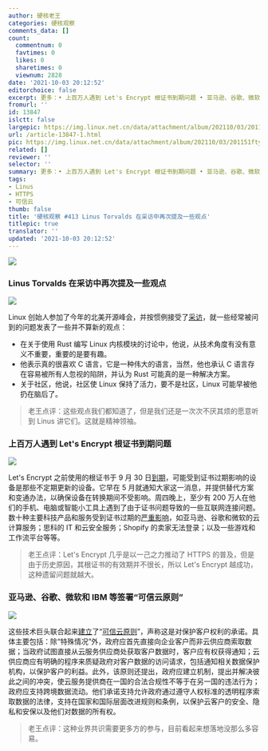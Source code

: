 ```yaml
---
author: 硬核老王
categories: 硬核观察
comments_data: []
count:
  commentnum: 0
  favtimes: 0
  likes: 0
  sharetimes: 0
  viewnum: 2828
date: '2021-10-03 20:12:52'
editorchoice: false
excerpt: 更多：• 上百万人遇到 Let's Encrypt 根证书到期问题 • 亚马逊、谷歌、微软和 IBM 等签署“可信云原则”
fromurl: ''
id: 13847
islctt: false
largepic: https://img.linux.net.cn/data/attachment/album/202110/03/201151ftyy6v22ssxltpnn.jpg
url: /article-13847-1.html
pic: https://img.linux.net.cn/data/attachment/album/202110/03/201151ftyy6v22ssxltpnn.jpg.thumb.jpg
related: []
reviewer: ''
selector: ''
summary: 更多：• 上百万人遇到 Let's Encrypt 根证书到期问题 • 亚马逊、谷歌、微软和 IBM 等签署“可信云原则”
tags:
- Linus
- HTTPS
- 可信云
thumb: false
title: '硬核观察 #413 Linus Torvalds 在采访中再次提及一些观点'
titlepic: true
translator: ''
updated: '2021-10-03 20:12:52'
---
```


![](https://img.linux.net.cn/data/attachment/album/202110/03/201151ftyy6v22ssxltpnn.jpg)


### Linus Torvalds 在采访中再次提及一些观点


![](https://img.linux.net.cn/data/attachment/album/202110/03/201202woaovaaldlrf5vxw.jpg)


Linux 创始人参加了今年的北美开源峰会，并按惯例接受了[采访](https://thenewstack.io/linus-torvalds-on-community-rust-and-linuxs-longevity/)，就一些经常被问到的问题发表了一些并不算新的观点：


* 在关于使用 Rust 编写 Linux 内核模块的讨论中，他说，从技术角度有没有意义不重要，重要的是要有趣。
* 他表示真的很喜欢 C 语言，它是一种伟大的语言，当然，他也承认 C 语言存在容易被所有人忽视的陷阱，并认为 Rust 可能真的是一种解决方案。
* 关于社区，他说，社区使 Linux 保持了活力，要不是社区，Linux 可能早被他扔在脑后了。



> 
> 老王点评：这些观点我们都知道了，但是我们还是一次次不厌其烦的愿意听到 Linus 讲它们。这就是精神领袖。
> 
> 
> 


### 上百万人遇到 Let's Encrypt 根证书到期问题


![](https://img.linux.net.cn/data/attachment/album/202110/03/201221m6pqz29cyqdr6zhh.jpg)


Let's Encrypt 之前使用的根证书于 9 月 30 日[到期](https://techcrunch.com/2021/09/21/lets-encrypt-root-expiry/)，可能受到证书过期影响的设备是那些不定期更新的设备。它早在 5 月就通知大家这一消息，并提供替代方案和变通办法，以确保设备在转换期间不受影响。周四晚上，至少有 200 万人在他们的手机、电脑或智能小工具上遇到了由于证书问题导致的一些互联网连接问题。数十种主要科技产品和服务受到证书过期的[严重影响](https://www.zdnet.com/article/fortinet-shopify-others-report-issues-after-root-ca-certificate-from-lets-encrypt-expires/)，如亚马逊、谷歌和微软的云计算服务；思科的 IT 和云安全服务；Shopify 的卖家无法登录；以及一些游戏和工作流平台等等。



> 
> 老王点评：Let's Encrypt 几乎是以一己之力推动了 HTTPS 的普及，但是由于历史原因，其根证书的有效期并不很长，所以 Let's Encrypt 越成功，这种遗留问题就越大。
> 
> 
> 


### 亚马逊、谷歌、微软和 IBM 等签署“可信云原则”


![](https://img.linux.net.cn/data/attachment/album/202110/03/201236umnv79mlzm9f37as.jpg)


这些技术巨头联合起来[建立](https://www.zdnet.com/article/amazon-google-microsoft-and-other-tech-giants-establish-trusted-cloud-principles/)了“[可信云原则](https://trustedcloudprinciples.com/principles/)”，声称这是对保护客户权利的承诺。具体主要包括：除“特殊情况”外，政府应首先直接向企业客户而非云供应商索取数据；当政府试图直接从云服务供应商处获取客户数据时，客户应有权获得通知；云供应商应有明确的程序来质疑政府对客户数据的访问请求，包括通知相关数据保护机构，以保护客户的利益。此外，该原则还提出，政府应建立机制，提出并解决彼此之间的冲突，使云服务提供商在一国的合法合规性不等于在另一国的违法行为；政府应支持跨境数据流动。他们承诺支持允许政府通过遵守人权标准的透明程序索取数据的法律，支持在国家和国际层面改进规则和条例，以保护云客户的安全、隐私和安保以及他们对数据的所有权。



> 
> 老王点评：这种业界共识需要更多方的参与，目前看起来想落地没那么多容易。
> 
> 
>